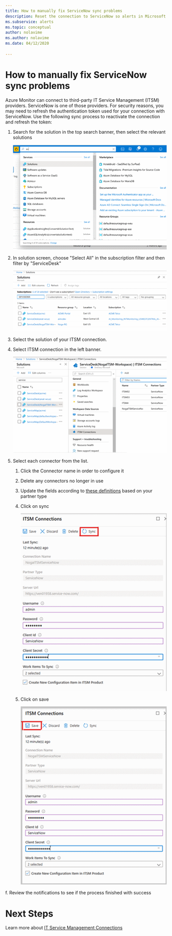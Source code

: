 ```yaml
---
title: How to manually fix ServiceNow sync problems 
description: Reset the connection to ServiceNow so alerts in Microsoft Azure can again call ServiceNow  
ms.subservice: alerts
ms.topic: conceptual
author: nolavime
ms.author: nolavime
ms.date: 04/12/2020

---
```


# How to manually fix ServiceNow sync problems

Azure Monitor can connect to third-party IT Service Management (ITSM) providers. ServiceNow is one of those providers.
For security reasons, you may need to refresh the authentication token used for your connection with ServiceNow.
Use the following sync process to reactivate the connection and refresh the token: 


1. Search for the solution in the top search banner, then select the relevant solutions

    ![New connection](media/itsmc-resync-servicenow/solution-search-8bit.png)

1. In solution screen, choose "Select All" in the subscription filter and then filter by "ServiceDesk"

    ![New connection](media/itsmc-resync-servicenow/solutions-list-8bit.png)

1. Select the solution of your ITSM connection.
1. Select ITSM connection in the left banner.

    ![New connection](media/itsmc-resync-servicenow/itsm-connector-8bit.png)

1. Select each connector from the list. 
    1. Click the Connector name in order to configure it
    1. Delete any connectors no longer in use

    1. Update the fields according to [these definitions](https://docs.microsoft.com/azure/azure-monitor/platform/itsmc-connections) based on your partner type

    1. Click on sync

       ![New connection](media/itsmc-resync-servicenow/resync-8bit2.png)

    1. Click on save

        ![New connection](media/itsmc-resync-servicenow/save-8bit.png)

f.    Review the notifications to see if the process finished with success 

# Next Steps

Learn more about [IT Service Management Connections](itsmc-connections.md)
